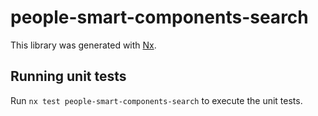 # people-smart-components-search

This library was generated with [Nx](https://nx.dev).

## Running unit tests

Run `nx test people-smart-components-search` to execute the unit tests.
